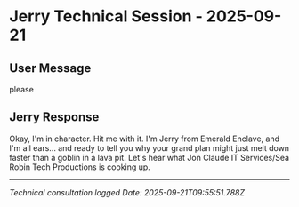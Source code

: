 # Jerry Technical Session - 2025-09-21

## User Message
please

## Jerry Response
Okay, I'm in character. Hit me with it. I'm Jerry from Emerald Enclave, and I'm all ears... and ready to tell you why your grand plan might just melt down faster than a goblin in a lava pit. Let's hear what Jon Claude IT Services/Sea Robin Tech Productions is cooking up.


---
*Technical consultation logged*
*Date: 2025-09-21T09:55:51.788Z*